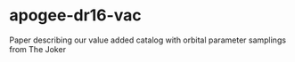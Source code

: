 # apogee-dr16-vac
Paper describing our value added catalog with orbital parameter samplings from The Joker
